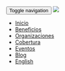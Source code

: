 <nav class="navbar navbar-fixed-top navbar-default nav-background" id="demo">
  <div class="container-fluid">
    <div class="container">
      <div class="navbar-header">
        <button type="button" class="navbar-toggle collapsed" data-toggle="collapse" data-target="#bs-example-navbar-collapse-1" aria-expanded="false">
          <span class="sr-only">Toggle navigation</span>
          <span class="icon-bar"></span>
          <span class="icon-bar"></span>
          <span class="icon-bar"></span>
        </button>
        <a class="navbar-brand" href="{{ site.baseurl }}/">
          <img src="{{ site.baseurl }}/img/logo-jetty.svg">
        </a>
      </div>
      <div class="collapse navbar-collapse" id="bs-example-navbar-collapse-1">
        <ul class="nav navbar-nav navbar-right">
          <li><a href="{{site.baseurl}}/">Inicio</a></li>
          <li><a href="{{site.baseurl}}/beneficios">Beneficios</a></li>
          <li><a href="{{site.baseurl}}/transporte-personal">Organizaciones</a></li>
          <li><a href="{{site.baseurl}}/cobertura">Cobertura</a></li>
          <li><a href="{{site.baseurl}}/transporte-eventos">Eventos</a></li>
          <!-- <li><a href="{{site.baseurl}}/tours">Tours</a></li> -->
          <li><a href="{{site.baseurl}}/blog">Blog</a></li>
          <li><a href="{{site.baseurl}}/en/">English</a></li>
          <!-- <li><a href="{{site.baseurl}}/trabajo-conductor" class="camioneta">Tu <img src="img/icon-van.png" class="icon-van"> con Jetty</a></li> -->
        </ul>
      </div>
    </div>
  </div>
</nav>